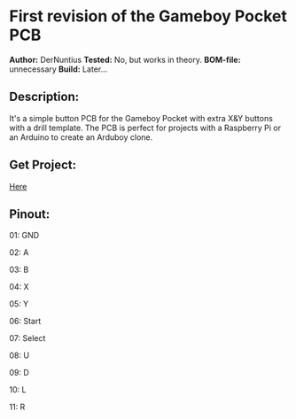 # First revision of the Gameboy Pocket PCB

**Author:** DerNuntius
**Tested:** No, but works in theory.
**BOM-file:** unnecessary
**Build:** Later...

## Description:

It's a simple button PCB for the Gameboy Pocket with extra X&Y buttons with a drill template. The PCB is perfect for projects with a Raspberry Pi or an Arduino to create an Arduboy clone.

## Get Project:
[Here](https://github.com/DerNuntius/Gameboy-Zero-Pocket-Button-PCB)


## Pinout:
01: GND

02: A

03: B

04: X

05: Y

06: Start

07: Select

08: U

09: D

10: L

11: R